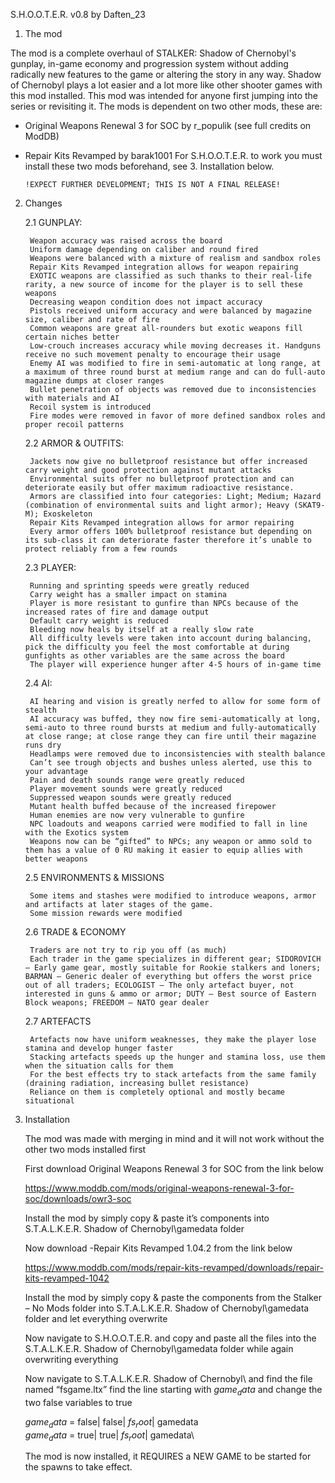 S.H.O.O.T.E.R. v0.8 by Daften_23

1. The mod

The mod is a complete overhaul of STALKER: Shadow of Chernobyl's gunplay, in-game economy and progression system without adding radically new features to the game or altering the story in any way.
Shadow of Chernobyl plays a lot easier and a lot more like other shooter games with this mod installed. This mod was intended for anyone first jumping into the series or revisiting it.
The mods is dependent on two other mods, these are:
-	Original Weapons Renewal 3 for SOC by r_populik (see full credits on ModDB)
-	Repair Kits Revamped by barak1001
For S.H.O.O.T.E.R. to work you must install these two mods beforehand, see 3. Installation below.
	
		!EXPECT FURTHER DEVELOPMENT; THIS IS NOT A FINAL RELEASE!

2. Changes

	2.1 GUNPLAY:

		Weapon accuracy was raised across the board
		Uniform damage depending on caliber and round fired
		Weapons were balanced with a mixture of realism and sandbox roles
		Repair Kits Revamped integration allows for weapon repairing
		EXOTIC weapons are classified as such thanks to their real-life rarity, a new source of income for the player is to sell these weapons
		Decreasing weapon condition does not impact accuracy
		Pistols received uniform accuracy and were balanced by magazine size, caliber and rate of fire
		Common weapons are great all-rounders but exotic weapons fill certain niches better
		Low-crouch increases accuracy while moving decreases it. Handguns receive no such movement penalty to encourage their usage
		Enemy AI was modified to fire in semi-automatic at long range, at a maximum of three round burst at medium range and can do full-auto magazine dumps at closer ranges
		Bullet penetration of objects was removed due to inconsistencies with materials and AI
		Recoil system is introduced
		Fire modes were removed in favor of more defined sandbox roles and proper recoil patterns

	2.2 ARMOR & OUTFITS:

		Jackets now give no bulletproof resistance but offer increased carry weight and good protection against mutant attacks
		Environmental suits offer no bulletproof protection and can deteriorate easily but offer maximum radioactive resistance.
		Armors are classified into four categories: Light; Medium; Hazard (combination of environmental suits and light armor); Heavy (SKAT9-M); Exoskeleton
		Repair Kits Revamped integration allows for armor repairing
		Every armor offers 100% bulletproof resistance but depending on its sub-class it can deteriorate faster therefore it’s unable to protect reliably from a few rounds

	2.3 PLAYER:

		Running and sprinting speeds were greatly reduced
		Carry weight has a smaller impact on stamina
		Player is more resistant to gunfire than NPCs because of the increased rates of fire and damage output
		Default carry weight is reduced
		Bleeding now heals by itself at a really slow rate
		All difficulty levels were taken into account during balancing, pick the difficulty you feel the most comfortable at during gunfights as other variables are the same across the board
		The player will experience hunger after 4-5 hours of in-game time

	2.4 AI:

		AI hearing and vision is greatly nerfed to allow for some form of stealth
		AI accuracy was buffed, they now fire semi-automatically at long, semi-auto to three round bursts at medium and fully-automatically at close range; at close range they can fire until their magazine runs dry
		Headlamps were removed due to inconsistencies with stealth balance
		Can’t see trough objects and bushes unless alerted, use this to your advantage
		Pain and death sounds range were greatly reduced
		Player movement sounds were greatly reduced
		Suppressed weapon sounds were greatly reduced
		Mutant health buffed because of the increased firepower
		Human enemies are now very vulnerable to gunfire
		NPC loadouts and weapons carried were modified to fall in line with the Exotics system
		Weapons now can be “gifted” to NPCs; any weapon or ammo sold to them has a value of 0 RU making it easier to equip allies with better weapons

	2.5 ENVIRONMENTS & MISSIONS

		Some items and stashes were modified to introduce weapons, armor and artifacts at later stages of the game.
		Some mission rewards were modified

	2.6 TRADE & ECONOMY

		Traders are not try to rip you off (as much)
		Each trader in the game specializes in different gear; SIDOROVICH – Early game gear, mostly suitable for Rookie stalkers and loners; BARMAN – Generic dealer of everything but offers the worst price out of all traders; ECOLOGIST – The only artefact buyer, not interested in guns & ammo or armor; DUTY – Best source of Eastern Block weapons; FREEDOM – NATO gear dealer

	2.7 ARTEFACTS
		
		Artefacts now have uniform weaknesses, they make the player lose stamina and develop hunger faster
		Stacking artefacts speeds up the hunger and stamina loss, use them when the situation calls for them
		For the best effects try to stack artefacts from the same family (draining radiation, increasing bullet resistance)
		Reliance on them is completely optional and mostly became situational


3. Installation

	The mod was made with merging in mind and it will not work without the other two mods installed first

	First download Original Weapons Renewal 3 for SOC from the link below

	https://www.moddb.com/mods/original-weapons-renewal-3-for-soc/downloads/owr3-soc

	Install the mod by simply copy & paste it’s components into S.T.A.L.K.E.R. Shadow of Chernobyl\gamedata folder

	Now download -Repair Kits Revamped 1.04.2 from the link below

	https://www.moddb.com/mods/repair-kits-revamped/downloads/repair-kits-revamped-1042
	
	Install the mod by simply copy & paste the components from the Stalker – No Mods folder into S.T.A.L.K.E.R. Shadow of Chernobyl\gamedata folder and let everything overwrite

	Now navigate to S.H.O.O.T.E.R. and copy and paste all the files into the S.T.A.L.K.E.R. Shadow of Chernobyl\gamedata folder while again overwriting everything

	Now navigate to S.T.A.L.K.E.R. Shadow of Chernobyl\ and find the file named “fsgame.ltx” find the line starting with $game_data$ and change the two false variables to true

	$game_data$   		= false|		false|	$fs_root$|		gamedata\
	$game_data$   		= true|		true|	$fs_root$|		gamedata\

	The mod is now installed, it REQUIRES a NEW GAME to be started for the spawns to take effect.
